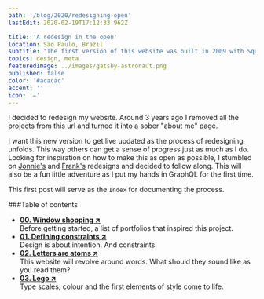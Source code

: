 ```yaml
---
path: '/blog/2020/redesigning-open'
lastEdit: 2020-02-19T17:12:33.962Z

title: 'A redesign in the open'
location: São Paulo, Brazil
subtitle: "The first version of this website was built in 2009 with Squarespace. Since then, it went through 6 full redesigns as I adventured into the world of front-end. I decided to make this year's edition a live, out in the world, work in progress."
topics: design, meta
featuredImage: ../images/gatsby-astronaut.png
published: false
color: '#acacac'
accent: ''
icon: '✏️'
---
```


I decided to redesign my website. Around 3 years ago I removed all the projects from this url and turned it into a sober "about me" page.

I want this new version to get live updated as the process of redesigning unfolds. This way others can get a sense of progress just as much as I do. Looking for inspiration on how to make this as open as possible, I stumbled on [Jonnie's](https://destroytoday.com/blog/hello-world) and [Frank's](https://frankchimero.com/blog/2019/redesign/) redesigns and decided to follow along. This will also be a fun little adventure as I put my hands in GraphQL for the first time.

This first post will serve as the `Index` for documenting the process.

###Table of contents
- **[00. Window shopping ↗](/blog/2020/window-shopping)**\
Before getting started, a list of portfolios that inspired this project.
- **[01. Defining constraints ↗](/blog/2020/defining-constraints)**\
Design is about intention. And constraints.
- **[02. Letters are atoms ↗](/blog/2020/letters-are-atoms)**\
This website will revolve around words. What should they sound like as you read them?
- **[03. Lego ↗](/blog/2020/lego)**\
Type scales, colour and the first elements of style come to life.



<!--
- **04. The stories that make me - soon**\
Finding the tone and format to tell the stories I want to tell. -->